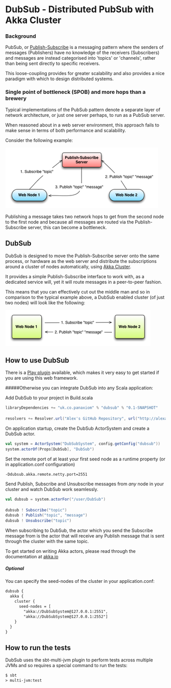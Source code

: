 # DubSub - Distributed PubSub with Akka Cluster

### Background

PubSub, or [Publish-Subscribe](http://en.wikipedia.org/wiki/Publish%E2%80%93subscribe_pattern) is a messaging pattern where the senders of messages (Publishers) have no knowledge of the receivers (Subscribers) and messages are instead categorised into 'topics' or 'channels', rather than being sent directly to specific receivers.

This loose-coupling provides for greater scalability and also provides a nice paradigm with which to design distributed systems.

### Single point of bottleneck (SPOB) and more hops than a brewery

Typical implementations of the PubSub pattern denote a separate layer of network architecture, or just one server perhaps, to run as a PubSub server.

When reasoned about in a web server environment, this approach fails to make sense in terms of both performance and scalability.

Consider the following example:

![Typical PubSub](images/typical-pubsub.png)

Publishing a message takes two network hops to get from the second node to the first node and because all messages are routed via the Publish-Subscribe server, this can become a bottleneck.

## DubSub

DubSub is designed to move the Publish-Subscribe server onto the same process, or hardware as the web server and distribute the subscriptions around a cluster of nodes automatically, using [Akka Cluster](http://doc.akka.io/docs/akka/2.1.2/cluster/cluster.html#intro).

It provides a simple Publish-Subscribe interface to work with, as a dedicated service will, yet it will route messages in a peer-to-peer fashion.

This means that you can effectively cut out the middle man and so in comparison to the typical example above, a DubSub enabled cluster (of just two nodes) will look like the following:

![DubSub](images/dubsub-example.png)


## How to use DubSub

There is a [Play plugin](https://github.com/alexanderjarvis/Play-DubSub) available, which makes it very easy to get started if you are using this web framework.

#####Otherwise you can integrate DubSub into any Scala application:

Add DubSub to your project in Build.scala

```scala
libraryDependencies += "uk.co.panaxiom" % "dubsub" % "0.1-SNAPSHOT"

resolvers += Resolver.url("Alex's GitHub Repository", url("http://alexanderjarvis.github.com/snapshots/"))(Resolver.ivyStylePatterns)
```

On application startup, create the DubSub ActorSystem and create a DubSub actor.

```scala
val system = ActorSystem("DubSubSystem", config.getConfig("dubsub"))
system.actorOf(Props[DubSub], "DubSub")
```

Set the remote port of at least your first seed node as a runtime property (or in application.conf configuration)

	-Ddubsub.akka.remote.netty.port=2551

Send Publish, Subscribe and Unsubscribe messages from *any* node in your cluster and watch DubSub work seamlessly.

```scala
val dubsub = system.actorFor("/user/DubSub")

dubsub ! Subscribe("topic")
dubsub ! Publish("topic", "message")
dubsub ! Unsubscribe("topic")
```

When subscribing to DubSub, the actor which you send the Subscribe message from is the actor that will receive any Publish message that is sent through the cluster with the same topic.

To get started on writing Akka actors, please read through the documentation at [akka.io](http://akka.io/)

##### Optional

You can specify the seed-nodes of the cluster in your application.conf:

```
dubsub {
  akka {
    cluster {
      seed-nodes = [
        "akka://DubSubSystem@127.0.0.1:2551",
        "akka://DubSubSystem@127.0.0.1:2552"]
    }
  }
}
```

## How to run the tests

DubSub uses the sbt-multi-jvm plugin to perform tests across multiple JVMs and so requires a special command to run the tests:

```
$ sbt
> multi-jvm:test
```
